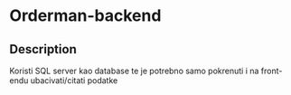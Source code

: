 # Orderman-backend

## Description

Koristi SQL server kao database te je potrebno samo pokrenuti i na front-endu ubacivati/citati podatke
